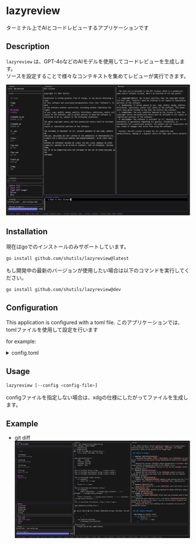 # lazyreview

ターミナル上でAIとコードレビューするアプリケーションです

## Description

`lazyreview` は、GPT-4oなどのAIモデルを使用してコードレビューを生成します。  
ソースを設定することで様々なコンテキストを集めてレビューが実行できます。

![image](docs/assets/images/application_top.PNG)

## Installation

現在はgoでのインストールのみサポートしています。

```sh
go install github.com/shutils/lazyreview@latest
```

もし開発中の最新のバージョンが使用したい場合は以下のコマンドを実行してください。

```sh
go install github.com/shutils/lazyreview@dev
```

## Configuration

This application is configured with a toml file.
このアプリケーションでは、tomlファイルを使用して設定を行います

for example:

<details><summary>config.toml</summary><div>

```toml
type = "azure" # "openai" or "azure" 何も設定しない場合は"openai"が使用されます。
key = "<your-key>" # 使用するAPIキーです。
endpoint = "<your-endpoint>" # 使用するAIのエンドポイントです。typeがazureのときのみ必要です。
version = "<your-version>"  # 使用するAIのバージョンです。typeがazureのときのみ必要です。
model = "<your-model>" # 使用するモデルです。デフォルトでは"gpt-4o-mini"が設定されます。
target = "." # アイテムを収集する際のターゲットディレクトリです。collectorが設定されていない場合に使用されます。
output = "reviews.json" # レビュー結果を出力するファイルです。設定しない場合はxdg仕様に従って出力されます。
ignores = [".git"] # デフォルトで収集したアイテムをフィルタリングします。

# AIに渡すプロンプトです。インスタントプロンプトやソースごとのプロンプトが指定されていない場合のみ使用されます。
prompt = '''
You are a code reviewer. Please review the user's code based on the following points.

1. Code quality
2. Code readability
3. Code efficiency
4. Code security
5. Code maintainability
6. Code scalability
7. Typos and bugs

Please provide appropriate suggestions in Markdown format when answering.
'''
max_tokens = 2000 # AIに許可する最大トークンです。
glamour = "dark" # レビュー結果を装飾して表示する設定です。現在は"dark", "light", ""がサポートされています。
opener = "nvim" # レビューを開いたりプロンプトを入力する際に使用されるコマンドです。

[modelCost]
input = 0.15 # 1Mトークン当たりの$
output = 0.6 # 1Mトークン当たりの$

# アイテムを集める際に使用されるソース設定です。
[[sources]]
name = "git diff" # 名前です。ユニークである必要があります。
enabled = false # このソースを使用するかどうかを決めます。TUI上で簡単に切り替えられます。
collector = "git diff --name-only" # アイテムを集めるコマンドです。出力は行で区切られてアイテムに変換されます。
previewer = "git diff" # アイテムを表示するコマンドです。

[[sources]]
name = "git diff staged"
enabled = false
collector = "git diff --name-only --cached"
previewer = "git diff --staged"

[[sources]]
name = "grep main.go"
enabled = false
collector = ["sh", "-c", "ls | grep main.go"] # コマンドは配列形式でも渡せます。パイプ等を使用したい場合はこちらの記法を使用します。
previewer = "cat"

[[sources]]
name = "docker ps"
enabled = false
collector = 'docker ps --format "{{.Names}}"' # 名前のみ取得
previewer = "docker logs" 
```
</div></details>

## Usage

```sh
lazyreview [--config <config-file>]
```

configファイルを指定しない場合は、xdgの仕様にしたがってファイルを生成します。

## Example

- git diff
  ![image](docs/assets/images/git_diff_summary.PNG)
